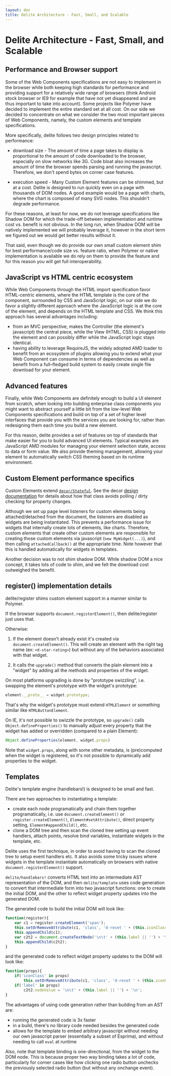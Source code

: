 ```yaml
---
layout: doc
title: Delite Architecture - Fast, Small, and Scalable
---
```


# Delite Architecture - Fast, Small, and Scalable

## Performance and Browser support

Some of the Web Components specifications are not easy to implement in the browser while both keeping high standards
for performance and providing support for a relatively wide range of browsers (think Android stock browser or IE9 for
example that have not yet disappeared and are thus important to take into account).
Some projects like Polymer have decided to implement the entire standard set at all cost.
On our side we decided to concentrate on what we consider the two most important pieces of Web Components, namely,
the custom elements and template specifications.

More specifically, delite follows two design principles related to performance:

* download size - The amount of time a page takes to display is proportional to the amount of code downloaded
  to the browser, especially on slow networks like 3G.  Code bloat also increases the amount of time the browser
  spends parsing and running the javascript.  Therefore, we don't spend bytes on corner case features.

* execution speed - Many Custom Element features can be shimmed, but at a cost.  Delite is designed to run quickly
  even on a page with thousands of DOM nodes.  A good example would be a page with charts, where the chart is composed
  of many SVG nodes.  This shouldn't degrade performance.


For these reasons, at least for now, we do not leverage specifications like Shadow DOM for which the trade-off between
implementation and runtime cost vs. benefit is not obvious.
In the long run, when Shadow DOM will be natively implemented we will probably leverage it,
however in the short term we figured out we would get better results without it.

That said, even though we do provide our own small custom element shim for best performance/code size vs. feature ratio,
when Polymer or native implementation is available we do rely on them to provide the feature and for this
reason you will get full interoperability.


## JavaScript vs HTML centric ecosystem

While Web Components through the HTML import specification favor HTML-centric elements,
where the HTML template is the core of the component, surrounded by CSS and JavaScript logic,
on our side we do favor a slightly different approach where the JavaScript logic is at the core of the element,
and depends on the HTML template and CSS. We think this approach has several advantages including:

* from an MVC perspective, makes the Controller (the element's javascript) the central piece, while the View (HTML, CSS)
  is plugged into the element and can possibly differ while the JavaScript logic stays identical.
* having ability to leverage RequireJS, the widely adopted AMD loader to benefit from an ecosystem of plugins allowing
  you to extend what your Web Component can consume in terms of dependencies as well as benefit from a full–fledged
  build system to easily create single file download for your element.

## Advanced features

Finally, while Web Components are definitely enough to build a UI element from scratch,
when looking into building enterprise class components you might want to abstract yourself a little bit from the
low-level Web Components specifications and build on top of a set of higher level interfaces that provide you with the
services you are looking for, rather than redesigning them each time you build a new element.

For this reason, delite provides a set of features on top of standards that make easier
for you to build advanced UI elements.
Typical examples are JavaScript AMD modules for managing your element selection state,
access to data or form value.
We also provide theming management, allowing your element to automatically
switch CSS theming based on its runtime environment.


## Custom Element performance specifics

Custom Elements extend [`decor/Stateful`](/decor/docs/0.5.0/Stateful.html).
See the decor [design documentation](/decor/docs/0.5.0/architecture.html) for details about how that class avoids
polling / dirty checking for property changes.

Although we set up page level listeners for custom elements being attached/detached from the document, the listeners are
disabled as widgets are being instantiated.  This prevents a performance issue for widgets that internally
create lots of elements, like charts.
Therefore, custom elements that create other custom elements are responsible for creating those
custom elements via javascript (`new MyWidget(...)`), and then calling `attachedCallback()` at the appropriate time.
Note however that this is handled automatically for widgets in templates.

Another decision was to not shim shadow DOM.  While shadow DOM a nice concept, it takes lots of code to shim,
and we felt the download cost outweighed the benefit.

## register() implementation details

delite/register shims custom element support in a manner similar to Polymer.

If the browser supports `document.registerElement()`, then delite/register just uses that.

Otherwise:

1. If the element doesn't already exist it's created via `document.createElement()`.
   This will create an element with the right tag name (ex: `<d-star-rating>`) but
   without any of the behaviors associated with that widget.

2. It calls the `upgrade()` method that converts the plain element
   into a "widget" by adding all the methods and properties of the widget.

On most platforms upgrading is done by "prototype swizzling",
i.e. swapping the element's prototype with the widget's prototype:

```js
element.__proto__ = widget.prototype;
```

That's why the widget's prototype must extend `HTMLElement` or something
similar like `HTMLButtonElement`.

On IE, it's not possible to swizzle the prototype, so `upgrade()` calls
`Object.defineProperties()` to manually adjust every property that the widget
has added or overridden (compared to a plain Element):

```js
Object.defineProperties(element, widget.props)
```

Note that `widget.props`, along with some other metadata, is (pre)computed
when the widget is registered, so it's not possible to dynamically add properties
to the widget.


## Templates

Delite's template engine (handlebars!) is designed to be small and fast.

There are two approaches to instantiating a template:

* create each node programatically and chain them together programatically, i.e. use
  `document.createElement()` or `register.createElement()`, `Element#setAttribute()`, direct property setting,
  `Element#appendChild()`, etc.
* clone a DOM tree and then scan the cloned tree setting up event handlers, attach points, resolve
  bind variables, instantiate widgets in the template, etc.

Delite uses the first technique, in order to avoid having to scan the cloned tree to setup event handlers etc.
It also avoids some tricky issues where widgets in the template instantiate automatically on  browsers with native
`document.registerElement()` support.

`delite/handlebars!` converts HTML text into an intermediate AST representation of the DOM, and
then `delite/template` uses code generation to convert that intermediate form into two javascript functions:
one to create the initial DOM, and the other to reflect widget property updates into the generated DOM.

The generated code to build the initial DOM will look like:

```js
function(register){
	var c1 = register.createElement('span');
	this.setOrRemoveAttribute(c1, 'class', 'd-reset ' + (this.iconClass || ''));
	this.appendChild(c1);
	var c2t2 = document.createTextNode('\n\t' + (this.label || '') + '\n');
	this.appendChild(c2t2);
}
```

and the generated code to reflect widget property updates to the DOM will look like:

```js
function(props){
	if('iconClass' in props)
		this.setOrRemoveAttribute(c1, 'class', 'd-reset ' + (this.iconClass || ''));
	if('label' in props)
		c2t2.nodeValue = '\n\t' + (this.label || '') + '\n';
}
```

The advantages of using code generation rather than building from an AST are:

* running the generated code is 3x faster
* in a build, there's no library code needed besides the generated code
* allows for the template to embed arbitrary javascript without needing our own javascript parser
  (essentially a subset of Esprima), and without needing to call `eval` at runtime

Also, note that template binding is one-directional, from the widget to the DOM node.
This is because proper two way binding takes a lot of code, particularly for corner cases
like how clicking one radio button unchecks the previously selected radio button (but without
any onchange event).

